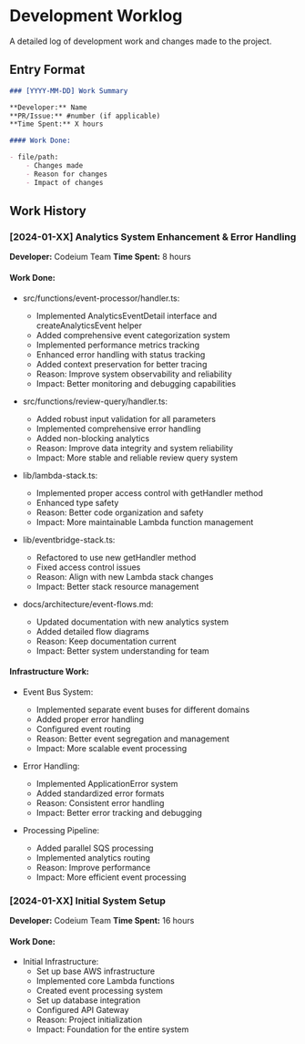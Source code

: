# Development Worklog

A detailed log of development work and changes made to the project.

## Entry Format

```markdown
### [YYYY-MM-DD] Work Summary

**Developer:** Name
**PR/Issue:** #number (if applicable)
**Time Spent:** X hours

#### Work Done:

- file/path:
    - Changes made
    - Reason for changes
    - Impact of changes
```

## Work History

### [2024-01-XX] Analytics System Enhancement & Error Handling

**Developer:** Codeium Team
**Time Spent:** 8 hours

#### Work Done:

- src/functions/event-processor/handler.ts:

    - Implemented AnalyticsEventDetail interface and createAnalyticsEvent helper
    - Added comprehensive event categorization system
    - Implemented performance metrics tracking
    - Enhanced error handling with status tracking
    - Added context preservation for better tracing
    - Reason: Improve system observability and reliability
    - Impact: Better monitoring and debugging capabilities

- src/functions/review-query/handler.ts:

    - Added robust input validation for all parameters
    - Implemented comprehensive error handling
    - Added non-blocking analytics
    - Reason: Improve data integrity and system reliability
    - Impact: More stable and reliable review query system

- lib/lambda-stack.ts:

    - Implemented proper access control with getHandler method
    - Enhanced type safety
    - Reason: Better code organization and safety
    - Impact: More maintainable Lambda function management

- lib/eventbridge-stack.ts:

    - Refactored to use new getHandler method
    - Fixed access control issues
    - Reason: Align with new Lambda stack changes
    - Impact: Better stack resource management

- docs/architecture/event-flows.md:
    - Updated documentation with new analytics system
    - Added detailed flow diagrams
    - Reason: Keep documentation current
    - Impact: Better system understanding for team

#### Infrastructure Work:

- Event Bus System:

    - Implemented separate event buses for different domains
    - Added proper error handling
    - Configured event routing
    - Reason: Better event segregation and management
    - Impact: More scalable event processing

- Error Handling:

    - Implemented ApplicationError system
    - Added standardized error formats
    - Reason: Consistent error handling
    - Impact: Better error tracking and debugging

- Processing Pipeline:
    - Added parallel SQS processing
    - Implemented analytics routing
    - Reason: Improve performance
    - Impact: More efficient event processing

### [2024-01-XX] Initial System Setup

**Developer:** Codeium Team
**Time Spent:** 16 hours

#### Work Done:

- Initial Infrastructure:
    - Set up base AWS infrastructure
    - Implemented core Lambda functions
    - Created event processing system
    - Set up database integration
    - Configured API Gateway
    - Reason: Project initialization
    - Impact: Foundation for the entire system
